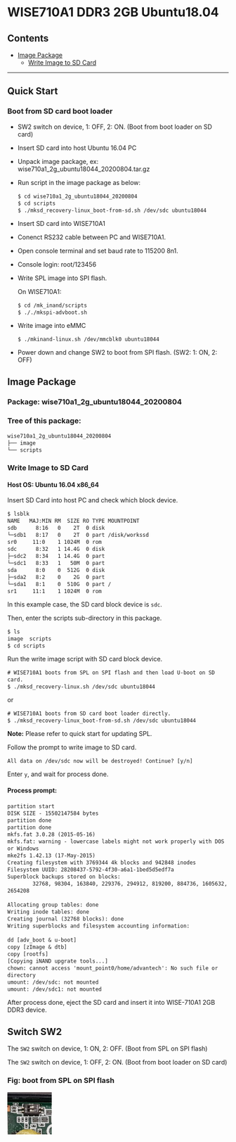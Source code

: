 # WISE710A1 DDR3 2GB Ubuntu18.04

## Contents

- [Image Package](#image-package)
  - [Write Image to SD Card](#write-image-to-sD-card)

---

## Quick Start

### Boot from SD card boot loader

- SW2 switch on device, 1: OFF, 2: ON. (Boot from boot loader on SD card)

- Insert SD card into host Ubuntu 16.04 PC 

- Unpack image package, ex: wise710a1_2g_ubuntu18044_20200804.tar.gz

- Run script in the image package as below: 

  ```
  $ cd wise710a1_2g_ubuntu18044_20200804
  $ cd scripts
  $ ./mksd_recovery-linux_boot-from-sd.sh /dev/sdc ubuntu18044
  ```

- Insert SD card into WISE710A1

- Conenct RS232 cable between PC and WISE710A1. 

- Open console terminal and set baud rate to 115200 8n1. 

- Console login: root/123456

- Write SPL image into SPI flash. 

  On WISE710A1:
  
  ```
  $ cd /mk_inand/scripts
  $ ././mkspi-advboot.sh 
  ```
  
- Write image into eMMC

  ```
  $ ./mkinand-linux.sh /dev/mmcblk0 ubuntu18044
  ```

- Power down and change SW2 to boot from SPI flash. (SW2: 1: ON, 2: OFF)


## Image Package

### Package: wise710a1_2g_ubuntu18044_20200804

### Tree of this package: 

```
wise710a1_2g_ubuntu18044_20200804
├── image
└── scripts
```

### Write Image to SD Card

#### Host OS: Ubuntu 16.04 x86_64

Insert SD Card into host PC and check which block device. 

```
$ lsblk
NAME   MAJ:MIN RM  SIZE RO TYPE MOUNTPOINT
sdb      8:16   0    2T  0 disk 
└─sdb1   8:17   0    2T  0 part /disk/workssd
sr0     11:0    1 1024M  0 rom  
sdc      8:32   1 14.4G  0 disk 
├─sdc2   8:34   1 14.4G  0 part 
└─sdc1   8:33   1   50M  0 part 
sda      8:0    0  512G  0 disk 
├─sda2   8:2    0    2G  0 part 
└─sda1   8:1    0  510G  0 part /
sr1     11:1    1 1024M  0 rom  
```

In this example case, the SD card block device is `sdc`. 

Then, enter the scripts sub-directory in this package. 

```
$ ls
image  scripts
$ cd scripts
```

Run the write image script with SD card block device.

```
# WISE710A1 boots from SPL on SPI flash and then load U-boot on SD card.
$ ./mksd_recovery-linux.sh /dev/sdc ubuntu18044
```

or 

```
# WISE710A1 boots from SD card boot loader directly. 
$ ./mksd_recovery-linux_boot-from-sd.sh /dev/sdc ubuntu18044
```

**Note:** Please refer to quick start for updating SPL. 

Follow the prompt to write image to SD card. 

```
All data on /dev/sdc now will be destroyed! Continue? [y/n]
```

Enter `y`, and wait for process done. 

#### Process prompt: 
```
partition start
DISK SIZE - 15502147584 bytes
partition done
partition done
mkfs.fat 3.0.28 (2015-05-16)
mkfs.fat: warning - lowercase labels might not work properly with DOS or Windows
mke2fs 1.42.13 (17-May-2015)
Creating filesystem with 3769344 4k blocks and 942848 inodes
Filesystem UUID: 28208437-5792-4f30-a6a1-1bed5d5edf7a
Superblock backups stored on blocks: 
        32768, 98304, 163840, 229376, 294912, 819200, 884736, 1605632, 2654208

Allocating group tables: done                            
Writing inode tables: done                            
Creating journal (32768 blocks): done
Writing superblocks and filesystem accounting information: 

dd [adv_boot & u-boot]
copy [zImage & dtb]
copy [rootfs]
[Copying iNAND upgrate tools...]
chown: cannot access 'mount_point0/home/advantech': No such file or directory
umount: /dev/sdc: not mounted
umount: /dev/sdc1: not mounted
```

After process done, eject the SD card and insert it into WISE-710A1 2GB DDR3 device. 

## Switch SW2

The `SW2` switch on device, 1: ON, 2: OFF. (Boot from SPL on SPI flash)

The `SW2` switch on device, 1: OFF, 2: ON. (Boot from boot loader on SD card)

### Fig: boot from SPL on SPI flash

<img src="001.jpg" alt="SW2" width="20%" height="20%">


